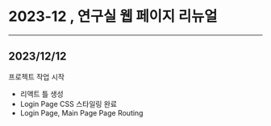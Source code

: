 # 2023-12 , 연구실 웹 페이지 리뉴얼
---
## 2023/12/12
프로젝트 작업 시작
- 리액트 틀 생성
- Login Page CSS 스타일링 완료
- Login Page, Main Page Page Routing